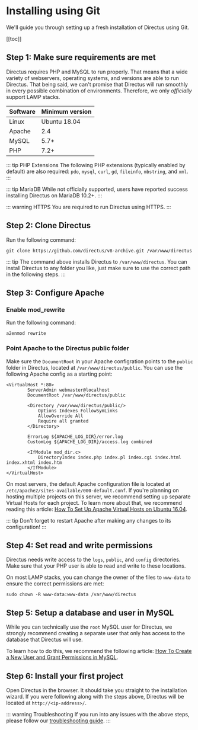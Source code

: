 # Installing using Git

We'll guide you through setting up a fresh installation of Directus using Git.

[[toc]]

## Step 1: Make sure requirements are met

Directus requires PHP and MySQL to run properly. That means that a wide variety of webservers, operating systems, and versions are able to run Directus. That being said, we can't promise that Directus will run smoothly in every possible combination of environments. Therefore, we only _officially_ support LAMP stacks.

| Software | Minimum version |
|----------|-----------------|
| Linux    | Ubuntu 18.04    |
| Apache   | 2.4             |
| MySQL    | 5.7+            |
| PHP      | 7.2+            |

::: tip PHP Extensions
The following PHP extensions (typically enabled by default) are also required: `pdo`, `mysql`, `curl`, `gd`, `fileinfo`, `mbstring`, and `xml`.
:::

::: tip MariaDB
While not officially supported, users have reported success installing Directus on MariaDB 10.2+.
:::

::: warning HTTPS
You are required to run Directus using HTTPS.
:::

## Step 2: Clone Directus

Run the following command:

```
git clone https://github.com/directus/v8-archive.git /var/www/directus
```

::: tip
The command above installs Directus to `/var/www/directus`. You can install Directus to any folder you like, just make sure to use the correct path in the following steps.
:::

## Step 3: Configure Apache

### Enable mod_rewrite

Run the following command:

```
a2enmod rewrite
```

### Point Apache to the Directus public folder

Make sure the `DocumentRoot` in your Apache configration points to the `public` folder in Directus, located at `/var/www/directus/public`. You can use the following Apache config as a starting point:

```apacheconf
<VirtualHost *:80>
        ServerAdmin webmaster@localhost
        DocumentRoot /var/www/directus/public

        <Directory /var/www/directus/public/>
            Options Indexes FollowSymLinks
            AllowOverride All
            Require all granted
        </Directory>

        ErrorLog ${APACHE_LOG_DIR}/error.log
        CustomLog ${APACHE_LOG_DIR}/access.log combined

        <IfModule mod_dir.c>
            DirectoryIndex index.php index.pl index.cgi index.html index.xhtml index.htm
        </IfModule>
</VirtualHost>
```

On most servers, the default Apache configuration file is located at `/etc/apache2/sites-available/000-default.conf`. If you're planning on hosting multiple projects on this server, we recommend setting up separate Virtual Hosts for each project. To learn more about that, we recommend reading this article: [How To Set Up Apache Virtual Hosts on Ubuntu 16.04](https://www.digitalocean.com/community/tutorials/how-to-set-up-apache-virtual-hosts-on-ubuntu-16-04).

::: tip
Don't forget to restart Apache after making any changes to its configuration!
:::

## Step 4: Set read and write permissions

Directus needs write access to the `logs`, `public`, and `config` directories. Make sure that your PHP user is able to read and write to these locations.

On most LAMP stacks, you can change the owner of the files to `www-data` to ensure the correct permissions are met:

```
sudo chown -R www-data:www-data /var/www/directus
```

## Step 5: Setup a database and user in MySQL

While you can technically use the `root` MySQL user for Directus, we strongly recommend creating a separate user that only has access to the database that Directus will use.

To learn how to do this, we recommend the following article: [How To Create a New User and Grant Permissions in MySQL](https://www.digitalocean.com/community/tutorials/how-to-create-a-new-user-and-grant-permissions-in-mysql).

## Step 6: Install your first project

Open Directus in the browser. It should take you straight to the installation wizard. If you were following along with the steps above, Directus will be located at `http://<ip-address>/`.

::: warning Troubleshooting
If you run into any issues with the above steps, please follow our [troubleshooting guide](/getting-started/troubleshooting.md).
:::